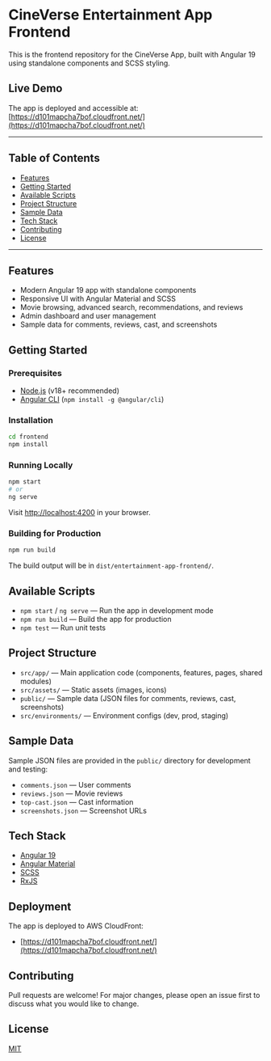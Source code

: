 # CineVerse Entertainment App Frontend

This is the frontend repository for the CineVerse App, built with Angular 19 using standalone components and SCSS styling.

## Live Demo

The app is deployed and accessible at: [https://d101mapcha7bof.cloudfront.net/](https://d101mapcha7bof.cloudfront.net/)

---

## Table of Contents
- [Features](#features)
- [Getting Started](#getting-started)
- [Available Scripts](#available-scripts)
- [Project Structure](#project-structure)
- [Sample Data](#sample-data)
- [Tech Stack](#tech-stack)
- [Contributing](#contributing)
- [License](#license)

---

## Features
- Modern Angular 19 app with standalone components
- Responsive UI with Angular Material and SCSS
- Movie browsing, advanced search, recommendations, and reviews
- Admin dashboard and user management
- Sample data for comments, reviews, cast, and screenshots

## Getting Started

### Prerequisites
- [Node.js](https://nodejs.org/) (v18+ recommended)
- [Angular CLI](https://angular.io/cli) (`npm install -g @angular/cli`)

### Installation
```bash
cd frontend
npm install
```

### Running Locally
```bash
npm start
# or
ng serve
```
Visit [http://localhost:4200](http://localhost:4200) in your browser.

### Building for Production
```bash
npm run build
```
The build output will be in `dist/entertainment-app-frontend/`.

## Available Scripts
- `npm start` / `ng serve` — Run the app in development mode
- `npm run build` — Build the app for production
- `npm test` — Run unit tests

## Project Structure
- `src/app/` — Main application code (components, features, pages, shared modules)
- `src/assets/` — Static assets (images, icons)
- `public/` — Sample data (JSON files for comments, reviews, cast, screenshots)
- `src/environments/` — Environment configs (dev, prod, staging)

## Sample Data
Sample JSON files are provided in the `public/` directory for development and testing:
- `comments.json` — User comments
- `reviews.json` — Movie reviews
- `top-cast.json` — Cast information
- `screenshots.json` — Screenshot URLs

## Tech Stack
- [Angular 19](https://angular.io/)
- [Angular Material](https://material.angular.io/)
- [SCSS](https://sass-lang.com/)
- [RxJS](https://rxjs.dev/)

## Deployment
The app is deployed to AWS CloudFront:
- [https://d101mapcha7bof.cloudfront.net/](https://d101mapcha7bof.cloudfront.net/)

## Contributing
Pull requests are welcome! For major changes, please open an issue first to discuss what you would like to change.

## License
[MIT](../LICENSE) 
